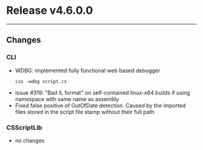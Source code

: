 # Release v4.6.0.0 

---

## Changes

### CLI

- WDBG: implemented fully functional web based debugger
  ```
  css -wdbg script.cs
  ``` 
- Issue #319: "Bad IL format" on self-contained linux-x64 builds if using namespace with same name as assembly
- Fixed false positive of OutOfDate detection. Caused by the imported files stored in the script file stamp without their full path

### CSScriptLib

- no changes





